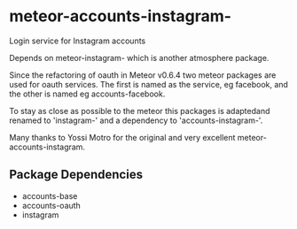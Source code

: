 meteor-accounts-instagram-
==========================

Login service for Instagram accounts

Depends on meteor-instagram- which is another atmosphere package. 

Since the refactoring of oauth in Meteor v0.6.4 two meteor packages are used for oauth services. The first is named as the service, eg facebook, and the other is named eg accounts-facebook. 

To stay as close as possible to the meteor this packages is adaptedand renamed to 'instagram-' and a dependency to 'accounts-instagram-'.

Many thanks to Yossi Motro for the original and very excellent meteor-accounts-instagram.

Package Dependencies
--------------------
* accounts-base
* accounts-oauth
* instagram

